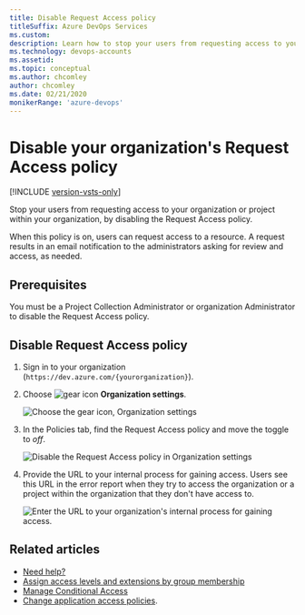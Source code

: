 ```yaml
---
title: Disable Request Access policy
titleSuffix: Azure DevOps Services
ms.custom: 
description: Learn how to stop your users from requesting access to your organization or project within your organization by disabling the Request Access policy.
ms.technology: devops-accounts
ms.assetid: 
ms.topic: conceptual
ms.author: chcomley
author: chcomley
ms.date: 02/21/2020
monikerRange: 'azure-devops'
---
```


# Disable your organization's Request Access policy

[!INCLUDE [version-vsts-only](../../includes/version-vsts-only.md)]

Stop your users from requesting access to your organization or project within your organization, by disabling the Request Access policy.

When this policy is on, users can request access to a resource. A request results in an email notification to the administrators asking for review and access, as needed.

## Prerequisites

You must be a Project Collection Administrator or organization Administrator to disable the Request Access policy.

## Disable Request Access policy

1.  Sign in to your organization (`https://dev.azure.com/{yourorganization}`).

2.  Choose ![gear icon](../../media/icons/gear-icon.png) **Organization settings**.

    ![Choose the gear icon, Organization settings](../../media/settings/open-admin-settings-vert.png)

3.  In the Policies tab, find the Request Access policy and move the toggle to _off_.

    ![Disable the Request Access policy in Organization settings](media/request-access-policy-settings.png)

4.  Provide the URL to your internal process for gaining access. Users see this URL in the error report when they try to access the organization or a project within the organization that they don't have access to.

    ![Enter the URL to your organization's internal process for gaining access.](media/disable-request-access-provide-url.png)

## Related articles

- [Need help?](faq-configure-customize-organization.md#get-support)
- [Assign access levels and extensions by group membership](assign-access-levels-and-extensions-by-group-membership.md)
- [Manage Conditional Access](manage-conditional-access.md)
- [Change application access policies](change-application-access-policies.md).

